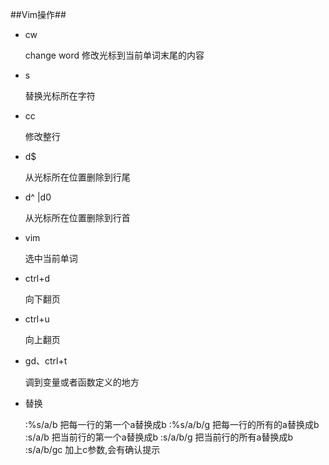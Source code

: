 ##Vim操作##

- cw

    change word 修改光标到当前单词末尾的内容
- s

    替换光标所在字符
- cc

    修改整行
- d$

    从光标所在位置删除到行尾
- d^ |d0

    从光标所在位置删除到行首

- vim
    
    选中当前单词

- ctrl+d

    向下翻页

- ctrl+u

    向上翻页
- gd、ctrl+t 
    
    调到变量或者函数定义的地方

- 替换

    :%s/a/b  把每一行的第一个a替换成b
    :%s/a/b/g 把每一行的所有的a替换成b
    :s/a/b 把当前行的第一个a替换成b
    :s/a/b/g 把当前行的所有a替换成b
    :s/a/b/gc 加上c参数,会有确认提示

